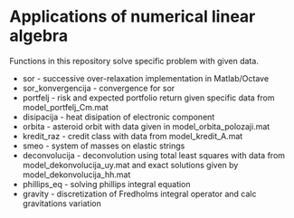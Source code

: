 # Applications of numerical linear algebra

Functions in this repository solve specific problem with given data. 

- sor - successive over-relaxation implementation in Matlab/Octave
- sor_konvergencija - convergence for sor
- portfelj - risk and expected portfolio return given specific data from model_portfelj_Cm.mat
- disipacija - heat disipation of electronic component
- orbita - asteroid orbit with data given in model_orbita_polozaji.mat
- kredit_raz - credit class with data from model_kredit_A.mat
- smeo - system of masses on elastic strings 
- deconvolucija - deconvolution using total least squares with data from model_dekonvolucija_uy.mat and exact solutions given by model_dekonvolucija_hh.mat
- phillips_eq - solving phillips integral equation
- gravity - discretization of Fredholms integral operator and calc gravitations variation
